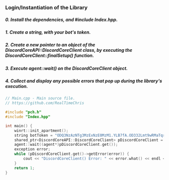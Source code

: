 ### **Login/Instantiation of the Library**
##### 0. Install the dependencies, and #include Index.hpp.
##### 1. Create a string, with your bot's token.
##### 2. Create a new pointer to an object of the DiscordCoreAPI::DiscordCoreClient class, by executing the DiscordCoreClient::finalSetup() function.
##### 3. Execute agent::wait() on the DiscordCoreClient object.
##### 4. Collect and display any possible errors that pop up during the library's execution.
```C++
// Main.cpp - Main source file.
// https://github.com/RealTimeChris

#include "pch.h"
#include "Index.hpp"

int main() {
    winrt::init_apartment();
    string botToken = "ODQ3NzAzNTg3MzExNzE0MzM1.YLB7fA.OD332Lmt9wRMaTqr8IhezbUc4rM";
    shared_ptr<DiscordCoreAPI::DiscordCoreClient> pDiscordCoreClient = DiscordCoreAPI::DiscordCoreClient::finalSetup(botToken);
    agent::wait((agent*)pDiscordCoreClient.get());
    exception error;
    while (pDiscordCoreClient.get()->getError(error)) {
        cout << "DiscordCoreClient() Error: " << error.what() << endl << endl;
    }
    return 1;
}
```
